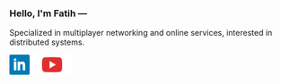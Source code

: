 ### Hello, I'm Fatih —

Specialized in multiplayer networking and online services, interested in distributed systems.

[![LinkedIn](icons/linkedin.svg)](https://linkedin.com/in/ThusSpokeNomad)
[![YouTube](icons/youtube.svg)](https://youtube.com/@ThusSpokeNomad)
